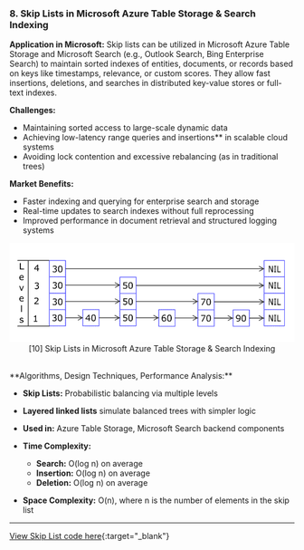 ### **8. Skip Lists in Microsoft Azure Table Storage & Search Indexing**

**Application in Microsoft:**
Skip lists can be utilized in Microsoft Azure Table Storage and Microsoft Search (e.g., Outlook Search, Bing Enterprise Search) to maintain sorted indexes of entities, documents, or records based on keys like timestamps, relevance, or custom scores. They allow fast insertions, deletions, and searches in distributed key-value stores or full-text indexes.

**Challenges:**

* Maintaining sorted access to large-scale dynamic data
* Achieving low-latency range queries and insertions** in scalable cloud systems
* Avoiding lock contention and excessive rebalancing (as in traditional trees)

**Market Benefits:**

* Faster indexing and querying for enterprise search and storage
* Real-time updates to search indexes without full reprocessing
* Improved performance in document retrieval and structured logging systems
<p align="center">
  <img src="https://github.com/Sindhuhurakadli/sindhu_portfolio.io/blob/main/images/skip_list.gif?raw=true" alt="Microsoft Infrastructure">
  <br>
  [10] Skip Lists in Microsoft Azure Table Storage & Search Indexing
  <br>
</p><br>
**Algorithms, Design Techniques, Performance Analysis:**

* **Skip Lists:** Probabilistic balancing via multiple levels

* **Layered linked lists** simulate balanced trees with simpler logic

* **Used in:** Azure Table Storage, Microsoft Search backend components

* **Time Complexity:**

  * **Search:** O(log n) on average
  * **Insertion:** O(log n) on average
  * **Deletion:** O(log n) on average

* **Space Complexity:** O(n), where n is the number of elements in the skip list

  
---
[View Skip List code here](https://github.com/Sindhuhurakadli/sindhu_portfolio.io/blob/main/codes/skiplist.cpp){:target="_blank"}<br>
<br><br>
